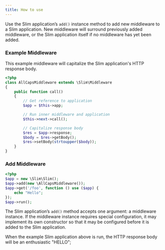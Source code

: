 ```yaml
---
title: How to use
---
```

Use the Slim application’s `add()` instance method to add new middleware to a Slim application. New middleware will
surround previously added middleware, or the Slim application itself if no middleware has yet been added.

### Example Middleware

This example middleware will capitalize the Slim application's HTTP response body.

```php
<?php
class AllCapsMiddleware extends \Slim\Middleware
{
    public function call()
    {
        // Get reference to application
        $app = $this->app;

        // Run inner middleware and application
        $this->next->call();

        // Capitalize response body
        $res = $app->response;
        $body = $res->getBody();
        $res->setBody(strtoupper($body));
    }
}
```

### Add Middleware

```php
<?php
$app = new \Slim\Slim();
$app->add(new \AllCapsMiddleware());
$app->get('/foo', function () use ($app) {
    echo "Hello";
});
$app->run();
```

The Slim application’s `add()` method accepts one argument: a middleware instance. If the middleware instance requires
special configuration, it may implement its own constructor so that it may be configured before it is added to the
Slim application.

When the example Slim application above is run, the HTTP response body will be an enthusiastic "HELLO";
